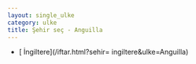 ```yaml
---
layout: single_ulke
category: ulke
title: Şehir seç - Anguilla
---
```

* [ İngiltere](/iftar.html?sehir= ingiltere&ulke=Anguilla)
